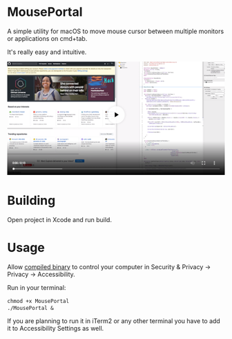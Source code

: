# MousePortal

A simple utility for macOS to move mouse cursor between multiple monitors or applications on cmd+tab.

It's really easy and intuitive.

[![Watch the video](https://github.com/svsool/MousePortal/blob/master/static/images/video_preview.png)](https://youtu.be/m8ntuXbTWyc)

# Building

Open project in Xcode and run build.

# Usage

Allow [compiled binary](https://github.com/svsool/MousePortal/releases) to control your computer in Security & Privacy -> Privacy -> Accessibility.

Run in your terminal:
```
chmod +x MousePortal
./MousePortal &
```

If you are planning to run it in iTerm2 or any other terminal you have to add it to Accessibility Settings as well.  
